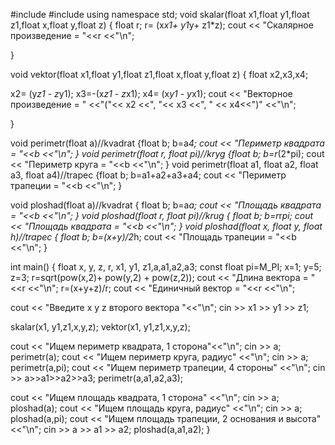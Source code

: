 #include <iostream>
#include <cmath>
using namespace std;
void skalar(float x1,float  y1,float z1,float x,float  y,float z)
{
  float r;
  r= (x*x1+ y1*y+ z1*z);
  cout << "Скалярное произведение = "<<r <<"\n";
 
}


void vektor(float x1,float y1,float z1,float x,float  y,float z)
{
  float x2,x3,x4;
  
  x2= (y*z1 - z*y1);
  x3=-(x*z1 - z*x1);
  x4= (x*y1 - y*x1);
  cout << "Векторное произведение = " <<"("<< x2 <<", "<< x3 <<", " << x4<<")" <<"\n";

}


void perimetr(float a)//kvadrat
{float b;
b=a*4;
cout << "Периметр квадрата = "<<b <<"\n";
}
void perimetr(float r, float pi)//kryg
{float b;
b=r*(2*pi);
  cout << "Периметр круга = "<<b <<"\n";
}
void perimetr(float a1, float a2, float a3, float a4)//trapec
{float b;
b=a1+a2+a3+a4;
cout << "Периметр трапеции = "<<b <<"\n";
}





void ploshad(float a)//kvadrat
{
float b;
b=a*a;
cout << "Площадь квадрата = "<<b <<"\n";
}
void ploshad(float r, float pi)//krug
{
float b;
b=r*r*pi;
cout << "Площадь квадрата = "<<b <<"\n";
}
void ploshad(float x, float y, float h)//trapec
{
float b;
b=(x+y)/2*h;
cout << "Площадь трапеции = "<<b <<"\n";
}
 


int main() {
  float x, y, z, r, x1, y1, z1,a,a1,a2,a3;
  const float pi=M_PI;
  x=1;
  y=5;
  z=3;
  r=sqrt(pow(x,2)+ pow(y,2) + pow(z,2));
  cout << "Длина вектора = "<<r <<"\n";
  r=(x+y+z)/r;
  cout << "Единичный вектор = "<<r <<"\n";


  cout << "Введите x y z второго вектора "<<"\n";
  cin >>  x1 >>  y1 >>  z1;

  skalar(x1, y1,z1,x,y,z);
  vektor(x1, y1,z1,x,y,z);




  cout << "Ищем периметр квадрата, 1 сторона"<<"\n";
  cin >>  a;
  perimetr(a);
  cout << "Ищем периметр круга, радиус" <<"\n";
  cin >>  a;
  perimetr(a,pi);
  cout << "Ищем периметр трапеции, 4 стороны" <<"\n";
  cin >>  a>>a1>>a2>>a3;
  perimetr(a,a1,a2,a3);


  cout << "Ищем площадь квадрата, 1 сторона" <<"\n";
  cin >>  a;
  ploshad(a);
  cout << "Ищем площадь круга, радиус" <<"\n";
  cin >>  a;
  ploshad(a,pi);
 cout << "Ищем площадь трапеции, 2 основания и высота" <<"\n";
  cin >>  a >>  a1 >>  a2;
  ploshad(a,a1,a2);
}
